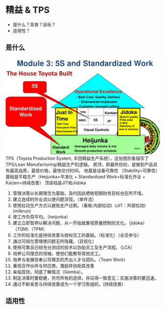 
# 精益 & TPS

- 是什么？背景？目标？
- 适用性？

## 是什么
![img](imgs/tps-house.png)
TPS（Toyota Production System, 丰田精益生产系统），这张图形象描写了TPS/Lean Manufacturing/精益生产的逻辑。
房顶，即最终目的，是做到产品具有最高品质，最低价格，最快交付时间。
地基是设备可靠性 （Stability=可靠性）
基础是平稳生产（Heijunka=平准化 + Standardized Work=标准化作业 + Kaizen=持续改善）
顶梁柱是JIT和Jidoka

1. 管理决策以长期理念为基础，及时因此牺牲短期财务目标也在所不惜。
1. 建立连续的作业流以使问题浮现。（单件流）
1. 使用拉动生产方式以避免生产过剩。（看板:内部拉动）(JIT：外部拉动)(milkrun)
1. 使工作负荷平均。（heijunka）
1. 建立立即暂停以解决问题、从一开始就重视质量控制的文化。（jidoka）（TQM）（TPM）
1. 工作的标准化是持续改善与授权员工的基础。（标准化）（全员参与）
1. 通过可视化管理使问题无所隐藏。（目视化）
1. 使用可靠且已经充分测试的技术以协助员工及生产流程。（LCA）
1. 培养公司理念的领袖，使他们能教导其他员工。
1. 培养与发展信奉公司理念的杰出人才与团队。（Team Work）
1. 重视合作伙伴与供应商，激励并协助其改善
1. 亲临现场，彻底了解情况（Gemba）。
1. 制定决策时要稳健，穷尽所有的选择，并征得一致意见；实施决策时要迅速。
1. 通过不断省思与持续改善成为一个学习型组织。(持续改善)


## 适用性



